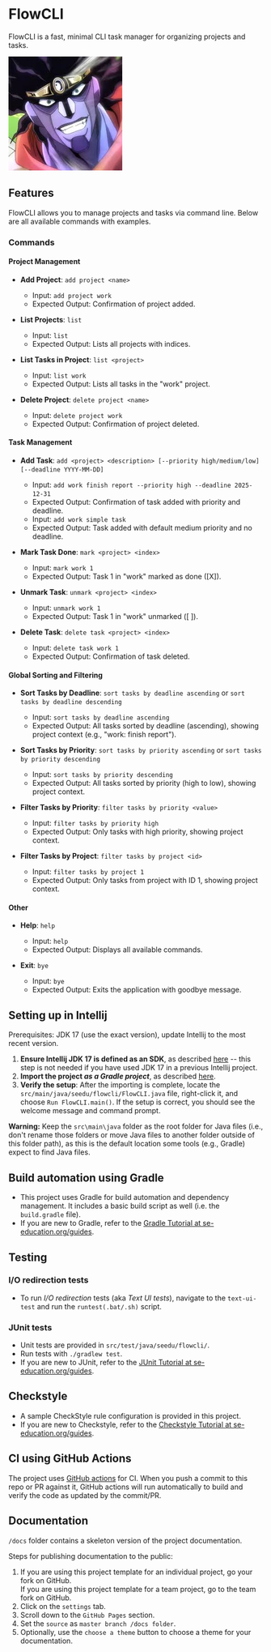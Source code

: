 # FlowCLI

FlowCLI is a fast, minimal CLI task manager for organizing projects and tasks.

![FlowCLI Mascot](docs/images/jojo.png)

## Features

FlowCLI allows you to manage projects and tasks via command line. Below are all available commands with examples.

### Commands

#### Project Management
- **Add Project**: `add project <name>`
  - Input: `add project work`
  - Expected Output: Confirmation of project added.

- **List Projects**: `list`
  - Input: `list`
  - Expected Output: Lists all projects with indices.

- **List Tasks in Project**: `list <project>`
  - Input: `list work`
  - Expected Output: Lists all tasks in the "work" project.

- **Delete Project**: `delete project <name>`
  - Input: `delete project work`
  - Expected Output: Confirmation of project deleted.

#### Task Management
- **Add Task**: `add <project> <description> [--priority high/medium/low] [--deadline YYYY-MM-DD]`
  - Input: `add work finish report --priority high --deadline 2025-12-31`
  - Expected Output: Confirmation of task added with priority and deadline.
  - Input: `add work simple task`
  - Expected Output: Task added with default medium priority and no deadline.

- **Mark Task Done**: `mark <project> <index>`
  - Input: `mark work 1`
  - Expected Output: Task 1 in "work" marked as done ([X]).

- **Unmark Task**: `unmark <project> <index>`
  - Input: `unmark work 1`
  - Expected Output: Task 1 in "work" unmarked ([ ]).

- **Delete Task**: `delete task <project> <index>`
  - Input: `delete task work 1`
  - Expected Output: Confirmation of task deleted.

#### Global Sorting and Filtering
- **Sort Tasks by Deadline**: `sort tasks by deadline ascending` or `sort tasks by deadline descending`
  - Input: `sort tasks by deadline ascending`
  - Expected Output: All tasks sorted by deadline (ascending), showing project context (e.g., "work: finish report").

- **Sort Tasks by Priority**: `sort tasks by priority ascending` or `sort tasks by priority descending`
  - Input: `sort tasks by priority descending`
  - Expected Output: All tasks sorted by priority (high to low), showing project context.

- **Filter Tasks by Priority**: `filter tasks by priority <value>`
  - Input: `filter tasks by priority high`
  - Expected Output: Only tasks with high priority, showing project context.

- **Filter Tasks by Project**: `filter tasks by project <id>`
  - Input: `filter tasks by project 1`
  - Expected Output: Only tasks from project with ID 1, showing project context.

#### Other
- **Help**: `help`
  - Input: `help`
  - Expected Output: Displays all available commands.

- **Exit**: `bye`
  - Input: `bye`
  - Expected Output: Exits the application with goodbye message.

## Setting up in Intellij

Prerequisites: JDK 17 (use the exact version), update Intellij to the most recent version.

1. **Ensure Intellij JDK 17 is defined as an SDK**, as described [here](https://www.jetbrains.com/help/idea/sdk.html#set-up-jdk) -- this step is not needed if you have used JDK 17 in a previous Intellij project.
1. **Import the project _as a Gradle project_**, as described [here](https://se-education.org/guides/tutorials/intellijImportGradleProject.html).
1. **Verify the setup**: After the importing is complete, locate the `src/main/java/seedu/flowcli/FlowCLI.java` file, right-click it, and choose `Run FlowCLI.main()`. If the setup is correct, you should see the welcome message and command prompt.

**Warning:** Keep the `src\main\java` folder as the root folder for Java files (i.e., don't rename those folders or move Java files to another folder outside of this folder path), as this is the default location some tools (e.g., Gradle) expect to find Java files.

## Build automation using Gradle

* This project uses Gradle for build automation and dependency management. It includes a basic build script as well (i.e. the `build.gradle` file).
* If you are new to Gradle, refer to the [Gradle Tutorial at se-education.org/guides](https://se-education.org/guides/tutorials/gradle.html).

## Testing

### I/O redirection tests

* To run _I/O redirection_ tests (aka _Text UI tests_), navigate to the `text-ui-test` and run the `runtest(.bat/.sh)` script.

### JUnit tests

* Unit tests are provided in `src/test/java/seedu/flowcli/`.
* Run tests with `./gradlew test`.
* If you are new to JUnit, refer to the [JUnit Tutorial at se-education.org/guides](https://se-education.org/guides/tutorials/junit.html).

## Checkstyle

* A sample CheckStyle rule configuration is provided in this project.
* If you are new to Checkstyle, refer to the [Checkstyle Tutorial at se-education.org/guides](https://se-education.org/guides/tutorials/checkstyle.html).

## CI using GitHub Actions

The project uses [GitHub actions](https://github.com/features/actions) for CI. When you push a commit to this repo or PR against it, GitHub actions will run automatically to build and verify the code as updated by the commit/PR.

## Documentation

`/docs` folder contains a skeleton version of the project documentation.

Steps for publishing documentation to the public: 
1. If you are using this project template for an individual project, go your fork on GitHub.<br>
   If you are using this project template for a team project, go to the team fork on GitHub.
1. Click on the `settings` tab.
1. Scroll down to the `GitHub Pages` section.
1. Set the `source` as `master branch /docs folder`.
1. Optionally, use the `choose a theme` button to choose a theme for your documentation.

